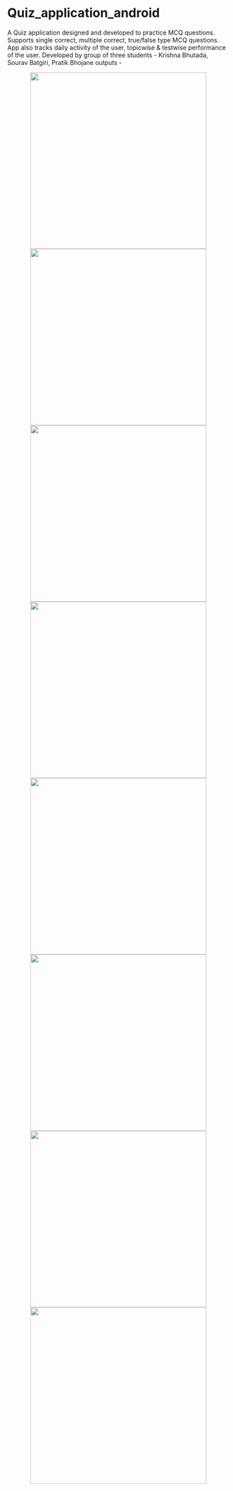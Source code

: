 # Quiz_application_android

A Quiz application designed and developed to practice MCQ questions. Supports single correct, multiple correct, true/false type MCQ questions. App also tracks daily activity of the user, topicwise & testwise performance of the user.
Developed by group of three students -
Krishna Bhutada, Sourav Batgiri, Pratik Bhojane
outputs -


<div align="center">
    <img src="Outputs/1.jpg" width="400px"</img> 
</div>

<div align="center">
    <img src="Outputs/2.jpg" width="400px"</img> 
</div>

<div align="center">
    <img src="Outputs/3.jpg" width="400px"</img> 
</div>

<div align="center">
    <img src="Outputs/4.jpg" width="400px"</img> 
</div>

<div align="center">
    <img src="Outputs/5.jpg" width="400px"</img> 
</div>

<div align="center">
    <img src="Outputs/6.jpg" width="400px"</img> 
</div>

<div align="center">
    <img src="Outputs/7.jpg" width="400px"</img> 
</div>

<div align="center">
    <img src="Outputs/8.jpg" width="400px"</img> 
</div>





